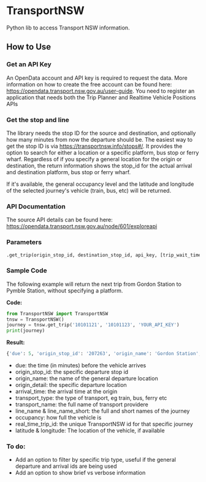 # TransportNSW
Python lib to access Transport NSW information.

## How to Use

### Get an API Key
An OpenData account and API key is required to request the data. More information on how to create the free account can be found here:
https://opendata.transport.nsw.gov.au/user-guide.  You need to register an application that needs both the Trip Planner and Realtime Vehicle Positions APIs

### Get the stop and line
The library needs the stop ID for the source and destination, and optionally how many minutes from now the departure should be.  The easiest way to get the stop ID is via https://transportnsw.info/stops#/. It provides the option to search for either a location or a specific platform, bus stop or ferry wharf.  Regardless of if you specify a general location for the origin or destination, the return information shows the stop_id for the actual arrival and destination platform, bus stop or ferry wharf.

If it's available, the general occupancy level and the latitude and longitude of the selected journey's vehicle (train, bus, etc) will be returned.

### API Documentation
The source API details can be found here: https://opendata.transport.nsw.gov.au/node/601/exploreapi

### Parameters
```python
.get_trip(origin_stop_id, destination_stop_id, api_key, [trip_wait_time = 0])
```

### Sample Code
The following example will return the next trip from Gordon Station to Pymble Station, without specifying a platform.

**Code:**
```python
from TransportNSW import TransportNSW
tnsw = TransportNSW()
journey = tnsw.get_trip('10101121', '10101123', 'YOUR_API_KEY')
print(journey)
```
**Result:**
```python
{'due': 5, 'origin_stop_id': '207263', 'origin_name': 'Gordon Station', 'origin_detail': 'Platform 3', 'departure_time': '2020-06-14T10:21:30Z', 'destination_stop_id': '2073162', 'destination_name': 'Pymble Station', 'destination_detail': 'Platform 2', 'arrival_time': '2020-06-14T10:23:30Z', 'transport_type': 'Train', 'transport_name': 'Sydney Trains Network', 'line_name': 'T1 North Shore & Western Line', 'line_name_short': 'T1', 'occupancy': 'UNKNOWN', 'real_time_trip_id': '104P.1379.110.128.T.8.61720413', 'latitude': -33.76505661010742, 'longitude': 151.1614227294922}
```

* due: the time (in minutes) before the vehicle arrives 
* origin_stop_id: the specific departure stop id
* origin_name: the name of the general departure location
* origin_detail: the specific departure location
* arrival_time: the arrival time at the origin
* transport_type: the type of transport, eg train, bus, ferry etc
* transport_name: the full name of transport providere
* line_name & line_name_short: the full and short names of the journey
* occupancy: how full the vehicle is
* real_time_trip_id: the unique TransportNSW id for that specific journey
* latitude & longitude: The location of the vehicle, if available

### To do: ###
* Add an option to filter by specific trip type, useful if the general departure and arrival ids are being used
* Add an option to show brief vs verbose information
